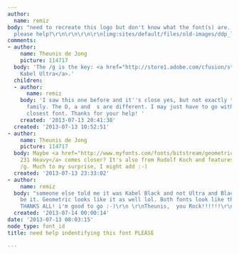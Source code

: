 ```yaml
---
author:
  name: remiz
body: "need to recreate this logo but don't know what the font(s) are. Can anyone
  please help?\r\n\r\n\r\n\r\n[img:sites/default/files/old-images/ddp_logo_5933.jpg]"
comments:
- author:
    name: Theunis de Jong
    picture: 114717
  body: 'The /g is the key: <a href="http://store1.adobe.com/cfusion/store/html/index.cfm?store=OLS-US&event=displayFont&code=KABQ10021000">ITC
    Kabel Ultra</a>.'
  children:
  - author:
      name: remiz
    body: 'I saw this one before and it''s close yes, but not exactly the same font
      family. The D, a and  s are different. I may just have to go with this as the
      closest font. Thanks for your help! '
    created: '2013-07-13 20:41:38'
  created: '2013-07-13 10:52:51'
- author:
    name: Theunis de Jong
    picture: 114717
  body: Maybe <a href="http://www.myfonts.com/fonts/bitstream/geometric-231/heavy/">Geometric
    231 Heavy</a> comes closer? It's also from Rudolf Koch and features the same odd
    /g. Much to my surprise, I might add :-)
  created: '2013-07-13 23:33:02'
- author:
    name: remiz
  body: "someone else told me it was Kabel Black and not Ultra and Black seems to
    be it. Geometric looks like it as well lol. Both fonts look like the logo font.
    THANKS ALL! i'm good to go :-)\r\n \r\nTheunis,  you Rock!!!!!!\r\n"
  created: '2013-07-14 00:00:14'
date: '2013-07-13 08:03:15'
node_type: font_id
title: need help indentifying this font PLEASE

---
```

